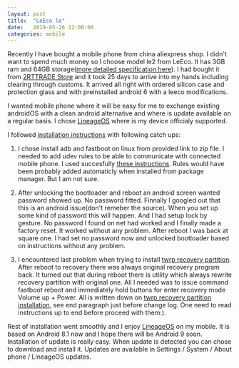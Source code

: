 ```yaml
---
layout: post
title:  "LeEco le"
date:   2019-05-26 12:00:00
categories: mobile
---
```

Recently I have bought a mobile phone from china aliexpress shop. I didn't want to spend much money so I choose model le2 from LeEco. It has 3GB ram and 64GB storage([more detailed specification here][lineageos-s2specs]). I had bought it from [2RTTRADE Store][aliexpress-2RTTRADEStore] and it took 25 days to arrive into my hands including clearing through customs. It arrived all right with ordered silicon case and protection glass and with preinstalled android 6 with a leeco modifications.

I wanted mobile phone where it will be easy for me to exchange existing androidOS with a clean android alternative and where is update available on a regular basis. I chose [LineageOS][lineageos-main] where is my device officialy supported.

I followed [installation instructions][lineageos-install] with following catch ups:

1. I chose install adb and fastboot on linux from provided link to zip file. I needed to add udev rules to be able to communicate with connected mobile phone. I used succesfully [these instructions][udev-rules]. Rules would have been probably added automaticly when installed from package manager. But I am not sure.

2. After unlocking the bootloader and reboot an android screen wanted password showed up. No password fitted. Finnally I googled out that this is an android issue(don't remeber the source). When you set up some kind of password this will happen. And I had setup lock by gesture. No password I found on net had worked and I finally made a factory reset. It worked without any problem. After reboot I was back at square one. I had set no password now and unlocked bootloader based on instructions without any problem.

3. I encountered last problem when trying to install [twrp recovery partition][recovery-twrp]. After reboot to recovery there was always original recovery program back. It turned out that during reboot there is utility which always rewrite recovery partition with original one. All I needed was to issue command fastboot reboot and immediately hold buttons for enter recovery mode Volume up + Power. All is written down on [twrp recovery partition installation][recovery-twrp], see end paragraph just before change log. One need to read instructions up to end before proceed with them:).


Rest of installation went smoothly and I enjoy [LineageOS][lineageos-main] on my mobile. It is based on Android 8.1 now and I hope there will be Android 9 soon. Installation of update is really easy. When update is detected you can chose to download and install it. Updates are available in Settings / System / About phone / LineageOS updates.


[lineageos-s2specs]: https://wiki.lineageos.org/devices/s2
[lineageos-main]: https://lineageos.org/
[lineageos-install]: https://wiki.lineageos.org/devices/s2/install
[recovery-twrp]: https://twrp.me/leeco/leecole2.html
[udev-rules]: https://www.janosgyerik.com/adding-udev-rules-for-usb-debugging-android-devices/
[aliexpress-2RTTRADEStore]: https://2rtrade.aliexpress.com/store/816360?spm=2114.10010108.100005.2.374e4733IoN79g
